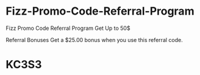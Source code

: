 # Fizz-Promo-Code-Referral-Program
Fizz Promo Code Referral Program Get Up to 50$

Referral Bonuses
Get a $25.00 bonus when you use this referral code.
# KC3S3
